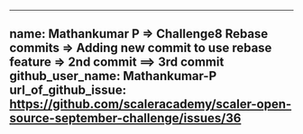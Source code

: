 ----
name: Mathankumar P => Challenge8 Rebase commits => Adding new commit to  use rebase feature => 2nd commit ==> 3rd commit 
github_user_name: Mathankumar-P
url_of_github_issue: https://github.com/scaleracademy/scaler-open-source-september-challenge/issues/36
----